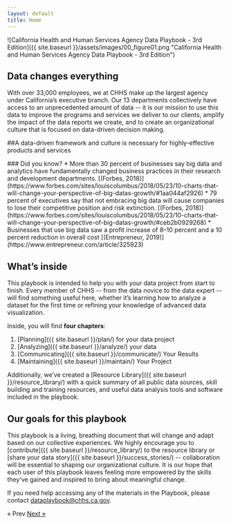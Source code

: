 ```yaml
---
layout: default
title: Home
---
```

![California Health and Human Services Agency Data Playbook - 3rd Edition]({{ site.baseurl }}/assets/images/00_figure01.png "California Health and Human Services Agency Data Playbook - 3rd Edition")
## Data changes everything

With over 33,000 employees, we at CHHS make up the largest agency under California’s executive branch. Our 13 departments collectively have access to an unprecedented amount of data -- it is our mission to use this data to improve the programs and services we deliver to our clients, amplify the impact of the data reports we create, and to create an organizational culture that is focused on data-driven decision making.  

##A data-driven framework and culture is necessary for highly-effective products and services

<div class='blueBox'>
### Did you know?
  * More than 30 percent of businesses say big data and analytics have fundamentally changed business practices in their research and development departments. [(Forbes, 2018)](https://www.forbes.com/sites/louiscolumbus/2018/05/23/10-charts-that-will-change-your-perspective-of-big-datas-growth/#1aa044af2926)
  * 79 percent of executives say that not embracing big data will cause companies to lose their competitive position and risk extinction. [(Forbes, 2018)](https://www.forbes.com/sites/louiscolumbus/2018/05/23/10-charts-that-will-change-your-perspective-of-big-datas-growth/#ceb2b0929268)
  * Businesses that use big data saw a profit increase of 8–10 percent and a 10 percent reduction in overall cost [(Entrepreneur, 2019)](https://www.entrepreneur.com/article/325923)
</div>

## What’s inside

This playbook is intended to help you with your data project from start to finish. Every member of CHHS -- from the data novice to the data expert -- will find something useful here, whether it’s learning how to analyze a dataset for the first time or refining your knowledge of advanced data visualization.   

Inside, you will find **four chapters**:
  1. [Planning]({{ site.baseurl }}/plan/) for your data project
  2. [Analyzing]({{ site.baseurl }}/analyze/) your data
  3. [Communicating]({{ site.baseurl }}/communicate/) Your Results
  4. [Maintaining]({{ site.baseurl }}/maintain/) Your Project

Additionally, we’ve created a [Resource Library]({{ site.baseurl }}/resource_library/) with a quick summary of all public data sources, skill building and training resources, and useful data analysis tools and software included in the playbook. 

## Our goals for this playbook
This playbook is a living, breathing document that will change and adapt based on our collective experiences. We highly encourage you to [contribute]({{ site.baseurl }}/resource_library/) to the resource library or [share your data story]({{ site.baseurl }}/success_stories/) -- collaboration will be essential to shaping our organizational culture. It is our hope that each user of this playbook leaves feeling more empowered by the skills they’ve gained and inspired to bring about meaningful change. 


If you need help accessing any of the materials in the Playbook, please contact <dataplaybook@chhs.ca.gov>.

<!-- Pagination -->
<div class="pagination">
  <span class="pagination-item older">&laquo; Prev</span>
  <a class="pagination-item newer" href="{{ site.baseurl }}/plan">Next &raquo;</a>
</div>
